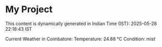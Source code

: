# My Project

This content is dynamically generated in Indian Time (IST): 2025-05-28 22:18:43 IST


Current Weather in Coimbatore:
Temperature: 24.88 °C
Condition: mist
